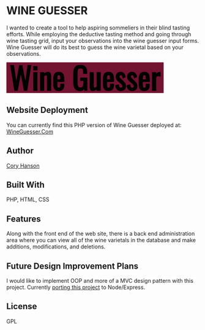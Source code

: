 # WINE GUESSER
I wanted to create a tool to help aspiring sommeliers in their blind tasting efforts. While employing the deductive tasting method and going through wine tasting grid, input your observations into the wine guesser input forms. Wine Guesser will do its best to guess the wine varietal based on your observations.

<img src="images/Wine-Guesser-01.png">

## Website Deployment
You can currently find this PHP version of Wine Guesser deployed at:
[WineGuesser.Com](https://wineguesser.com)

## Author
[Cory Hanson](https://coryhanson.us)

## Built With
PHP, HTML, CSS

## Features
Along with the front end of the web site, there is a back end administration area where you can view all of the wine varietals in the database and make additions, modifications, and deletions.

## Future Design Improvement Plans
I would like to implement OOP and more of a MVC design pattern with this project.
Currently [porting this project](https://github.com/chanson5000/WineGuesser-NoEx-Port) to Node/Express.

## License
GPL
